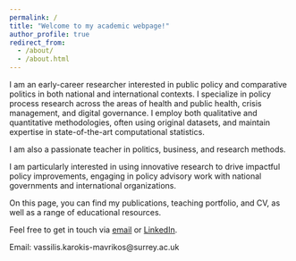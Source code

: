 ```yaml
---
permalink: /
title: "Welcome to my academic webpage!"
author_profile: true
redirect_from: 
  - /about/
  - /about.html
---
```

  <p>
    I am an early-career researcher interested in public policy and comparative politics in both national and international contexts. 
    I specialize in policy process research across the areas of health and public health, crisis management, and digital governance. 
    I employ both qualitative and quantitative methodologies, often using original datasets, and maintain expertise in state-of-the-art computational statistics.
  </p>
  <p>
    I am also a passionate teacher in politics, business, and research methods.
  </p>
  <p>
    I am particularly interested in using innovative research to drive impactful policy improvements, engaging in policy advisory work 
    with national governments and international organizations.
  </p>
  <p>
    On this page, you can find my publications, teaching portfolio, and CV, as well as a range of educational resources.
  </p>
  <p>
    Feel free to get in touch via 
    <a href="mailto:vassilis.karokis-mavrikos@surrey.ac.uk">email</a> or 
    <a href="https://www.linkedin.com/in/YOUR-LINKEDIN-USERNAME/" target="_blank">LinkedIn</a>.
  </p>
  <p>
    Email: vassilis.karokis-mavrikos@surrey.ac.uk
  </p>

